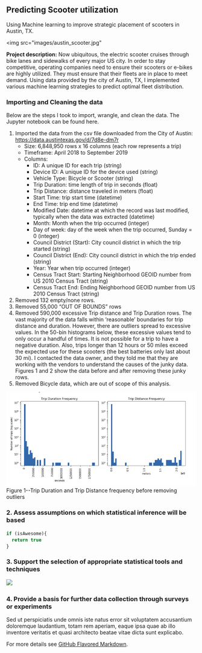 ## Predicting Scooter utilization
Using Machine learning to improve strategic placement of scooters in Austin, TX.

<img src="images/austin_scooter.jpg"

**Project description:** Now ubiquitous, the electric scooter cruises through bike lanes and sidewalks of every major US city.  In order to stay competitive, operating companies need to ensure their scooters or e-bikes are highly utilized.  They must ensure that their fleets are in place to meet demand.  Using data provided by the city of Austin, TX, I implemented various machine learning strategies to predict optimal fleet distribution.

### Importing and Cleaning the data

Below are the steps I took to import, wrangle, and clean the data.  The Jupyter notebook can be found here.

1. Imported the data from the csv file downloaded from the City of Austin: https://data.austintexas.gov/d/7d8e-dm7r
    * Size: 6,848,950 rows x 16 columns (each row represents a trip)
    * Timeframe: April 2018 to September 2019
    * Columns:
      * ID: A unique ID for each trip (string)
      * Device ID: A unique ID for the device used (string)
      * Vehicle Type: Bicycle or Scooter (string)
      * Trip Duration: time length of trip in seconds (float)
      * Trip Distance: distance traveled in meters (float)
      * Start Time: trip start time (datetime)
      * End Time: trip end time (datetime)
      * Modified Date: datetime at which the record was last modified, typically when the data was extracted (datetime)
      * Month: Month when the trip occurred (integer)
      * Day of week: day of the week when the trip occurred, Sunday = 0 (integer)
      * Council District (Start): City council district in which the trip started (string)
      * Council District (End): City council district in which the trip ended (string)
      * Year: Year when trip occurred (integer)
      * Census Tract Start: Starting Neighborhood GEOID number from US 2010 Census Tract (string)
      * Census Tract End: Ending Neighborhood GEOID number from US 2010 Census Tract (string)
2. Removed 132 empty/none rows.
3. Removed 55,000 “OUT OF BOUNDS” rows
4. Removed 590,000 excessive Trip distance and Trip Duration rows. The vast majority of the data falls within ‘reasonable’ boundaries for trip distance and duration.  However, there are outliers spread to excessive values.  In the 50-bin histograms below, these excessive values tend to only occur a handful of times. It is not possible for a trip to have a negative duration.  Also, trips longer than 12 hours or 50 miles exceed the expected use for these scooters (the best batteries only last about 30 mi). I contacted the data owner, and they told me that they are working with the vendors to understand the causes of the junky data.  Figures 1 and 2 show the data before and after removing these junky rows.
5. Removed Bicycle data, which are out of scope of this analysis.

<img src='images/Figure_1.png'>
Figure 1--Trip Duration and Trip Distance frequency before removing outliers


### 2. Assess assumptions on which statistical inference will be based

```javascript
if (isAwesome){
  return true
}
```

### 3. Support the selection of appropriate statistical tools and techniques

<img src="images/dummy_thumbnail.jpg?raw=true"/>

### 4. Provide a basis for further data collection through surveys or experiments

Sed ut perspiciatis unde omnis iste natus error sit voluptatem accusantium doloremque laudantium, totam rem aperiam, eaque ipsa quae ab illo inventore veritatis et quasi architecto beatae vitae dicta sunt explicabo.

For more details see [GitHub Flavored Markdown](https://guides.github.com/features/mastering-markdown/).
